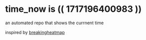 # time_now is (( 1717196400983 ))

an automated repo that shows the currnent time

inspired by [breakingheatmap](https://github.com/breakingheatmap/breakingheatmap)